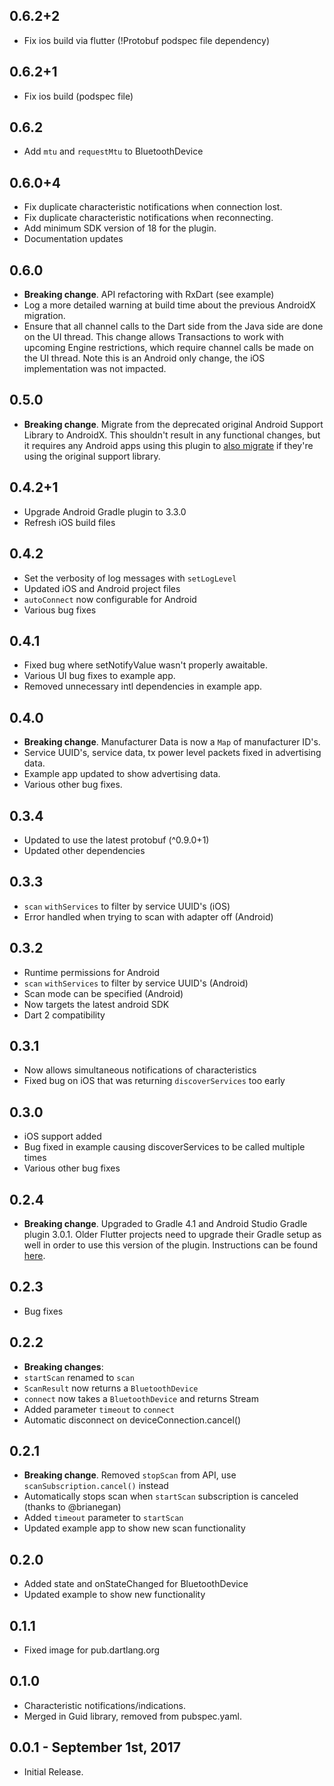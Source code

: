 ## 0.6.2+2
* Fix ios build via flutter (!Protobuf podspec file dependency)

## 0.6.2+1
* Fix ios build (podspec file)

## 0.6.2
* Add `mtu` and `requestMtu` to BluetoothDevice

## 0.6.0+4
* Fix duplicate characteristic notifications when connection lost.
* Fix duplicate characteristic notifications when reconnecting.
* Add minimum SDK version of 18 for the plugin.
* Documentation updates

## 0.6.0
* **Breaking change**. API refactoring with RxDart (see example)
* Log a more detailed warning at build time about the previous AndroidX migration.
* Ensure that all channel calls to the Dart side from the Java side are done on the UI thread.
  This change allows Transactions to work with upcoming Engine restrictions, which require
  channel calls be made on the UI thread. Note this is an Android only change,
  the iOS implementation was not impacted.

## 0.5.0
* **Breaking change**. Migrate from the deprecated original Android Support
  Library to AndroidX. This shouldn't result in any functional changes, but it
  requires any Android apps using this plugin to [also
  migrate](https://developer.android.com/jetpack/androidx/migrate) if they're
  using the original support library.

## 0.4.2+1
* Upgrade Android Gradle plugin to 3.3.0
* Refresh iOS build files

## 0.4.2
* Set the verbosity of log messages with `setLogLevel`
* Updated iOS and Android project files
* `autoConnect` now configurable for Android
* Various bug fixes

## 0.4.1
* Fixed bug where setNotifyValue wasn't properly awaitable.
* Various UI bug fixes to example app.
* Removed unnecessary intl dependencies in example app.

## 0.4.0
* **Breaking change**. Manufacturer Data is now a `Map` of manufacturer ID's.
* Service UUID's, service data, tx power level packets fixed in advertising data.
* Example app updated to show advertising data.
* Various other bug fixes.

## 0.3.4
* Updated to use the latest protobuf (^0.9.0+1)
* Updated other dependencies

## 0.3.3
* `scan` `withServices` to filter by service UUID's (iOS)
* Error handled when trying to scan with adapter off (Android)

## 0.3.2
* Runtime permissions for Android
* `scan` `withServices` to filter by service UUID's (Android)
* Scan mode can be specified (Android)
* Now targets the latest android SDK
* Dart 2 compatibility

## 0.3.1
* Now allows simultaneous notifications of characteristics
* Fixed bug on iOS that was returning `discoverServices` too early

## 0.3.0
* iOS support added
* Bug fixed in example causing discoverServices to be called multiple times
* Various other bug fixes

## 0.2.4
* **Breaking change**. Upgraded to Gradle 4.1 and Android Studio Gradle plugin
  3.0.1. Older Flutter projects need to upgrade their Gradle setup as well in
  order to use this version of the plugin. Instructions can be found
  [here](https://github.com/flutter/flutter/wiki/Updating-Flutter-projects-to-Gradle-4.1-and-Android-Studio-Gradle-plugin-3.0.1).

## 0.2.3
* Bug fixes

## 0.2.2
* **Breaking changes**:
* `startScan` renamed to `scan`
* `ScanResult` now returns a `BluetoothDevice`
* `connect` now takes a `BluetoothDevice` and returns Stream<BluetoothDeviceState>
* Added parameter `timeout` to `connect`
* Automatic disconnect on deviceConnection.cancel()

## 0.2.1
* **Breaking change**. Removed `stopScan` from API, use `scanSubscription.cancel()` instead
* Automatically stops scan when `startScan` subscription is canceled (thanks to @brianegan)
* Added `timeout` parameter to `startScan`
* Updated example app to show new scan functionality

## 0.2.0

* Added state and onStateChanged for BluetoothDevice
* Updated example to show new functionality

## 0.1.1

* Fixed image for pub.dartlang.org

## 0.1.0

* Characteristic notifications/indications.
* Merged in Guid library, removed from pubspec.yaml.

## 0.0.1 - September 1st, 2017

* Initial Release.
